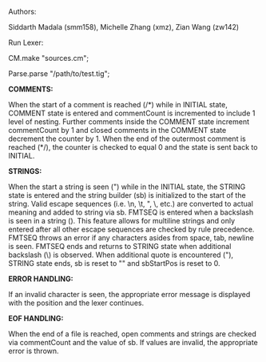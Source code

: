 Authors:

Siddarth Madala (smm158), Michelle Zhang (xmz), Zian Wang (zw142) 



Run Lexer:

CM.make "sources.cm";

Parse.parse "/path/to/test.tig";


**COMMENTS:**

When the start of a comment is reached (/\*) while in INITIAL state, COMMENT state is entered and commentCount is incremented to include 1 level of nesting.
Further comments inside the COMMENT state increment commentCount by 1 and closed comments in the COMMENT state decrement the counter by 1.
When the end of the outermost comment is reached (\*/), the counter is checked to equal 0 and the state is sent back to INITIAL.


**STRINGS:**

When the start a string is seen (") while in the INITIAL state, the STRING state is entered and the string builder (sb) is initialized to the start of the string. 
Valid escape sequences (i.e. \n, \t, \", \\, etc.) are converted to actual meaning and added to string via sb.
FMTSEQ is entered when a backslash is seen in a string (\). This feature allows for multiline strings and only entered after all other escape sequences are checked by rule precedence.
FMTSEQ throws an error if any characters asides from space, tab, newline is seen.
FMTSEQ ends and returns to STRING state when additional backslash (\\) is observed.
When additional quote is encountered ("), STRING state ends, sb is reset to "" and sbStartPos is reset to 0.


**ERROR HANDLING:**

If an invalid character is seen, the appropriate error message is displayed with the position and the lexer continues.


**EOF HANDLING:**

When the end of a file is reached, open comments and strings are checked via commentCount and the value of sb. If values are invalid, the appropriate error is thrown.
